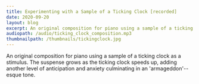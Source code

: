 ```yaml
---
title: Experimenting with a Sample of a Ticking Clock [recorded]
date: 2020-09-20
layout: blog
excerpt: An original composition for piano using a sample of a ticking clock as a stimulus. The suspense grows as the ticking clock speeds up, adding another level of anticipation and anxiety culminating in an 'armageddon'--esque tone.
audiopath: /audio/ticking_clock_composition.mp3
thumbnailpath: /thumbnails/tickingclock.jpg
---
```


An original composition for piano using a sample of a ticking clock as a stimulus. The suspense grows as the ticking clock speeds up, adding another level of anticipation and anxiety culminating in an 'armageddon'--esque tone.
